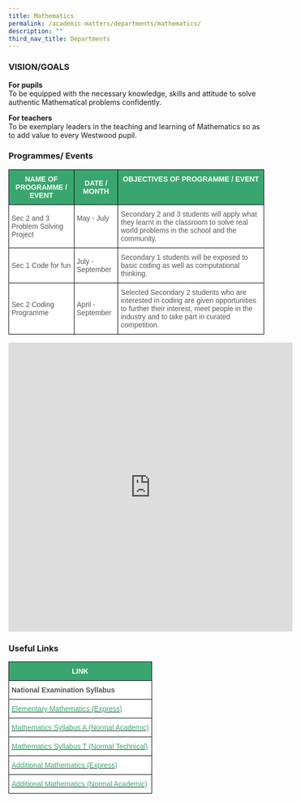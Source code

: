 ```yaml
---
title: Mathematics
permalink: /academic-matters/departments/mathematics/
description: ""
third_nav_title: Departments
---
```

### VISION/GOALS

**For pupils**&nbsp;<br>
To be equipped with the necessary knowledge, skills and attitude to solve authentic Mathematical problems confidently.

**For teachers** <br>
To be exemplary leaders in the teaching and learning of Mathematics so as to add value to every Westwood pupil.

### Programmes/ Events

<style type="text/css">
.tg  {border-collapse:collapse;border-spacing:0;}
.tg td{border-color:black;border-style:solid;border-width:1px;font-family:Arial, sans-serif;font-size:14px;
  overflow:hidden;padding:10px 5px;word-break:normal;}
.tg th{border-color:black;border-style:solid;border-width:1px;font-family:Arial, sans-serif;font-size:14px;
  font-weight:normal;overflow:hidden;padding:10px 5px;word-break:normal;}
.tg .tg-k0s0{background-color:#3AA66F;color:#FFF;font-weight:bold;text-align:center;vertical-align:middle}
.tg .tg-0y1c{background-color:#3AA66F;color:#FFF;font-weight:bold;text-align:center;vertical-align:top}
.tg .tg-mwz3{background-color:#FFF;color:#565656;text-align:left;vertical-align:middle}
.tg .tg-njgx{background-color:#FFF;color:#565656;text-align:left;vertical-align:top}
</style>
<table class="tg">
<thead>
  <tr>
    <th class="tg-k0s0"><span style="color:#FFF;background-color:#3AA66F">NAME OF PROGRAMME / EVENT</span></th>
    <th class="tg-k0s0"><span style="color:#FFF;background-color:#3AA66F">DATE / MONTH</span></th>
    <th class="tg-0y1c">OBJECTIVES OF PROGRAMME / EVENT</th>
  </tr>
</thead>
<tbody>
  <tr>
    <td class="tg-mwz3"><span style="color:#565656">Sec 2 and 3</span><br><span style="color:#565656">Problem Solving Project</span></td>
    <td class="tg-mwz3"><span style="color:#565656">May - July</span><br><br><br></td>
    <td class="tg-njgx">Secondary 2 and 3 students will apply what they learnt in the classroom to solve real world problems in the school and the community.</td>
  </tr>
  <tr>
    <td class="tg-mwz3"><span style="color:#565656">Sec 1 Code for fun</span><br></td>
    <td class="tg-mwz3"><span style="color:#565656">July - September</span></td>
    <td class="tg-mwz3"><span style="color:#565656">Secondary 1 students will be exposed to basic coding as well as computational thinking. </span></td>
  </tr>
	<tr>
    <td class="tg-mwz3"><span style="color:#565656">Sec 2 Coding Programme</span><br></td>
    <td class="tg-mwz3"><span style="color:#565656">April - September</span></td>
    <td class="tg-mwz3"><span style="color:#565656">Selected Secondary 2 students who are interested in coding are given opportunities to further their interest, meet people in the industry and to take part in curated competition.</span><br></td></tr>
</tbody>
</table>

<iframe allowfullscreen="true" height="569" width="560" frameborder="0" src="https://docs.google.com/presentation/d/e/2PACX-1vTHwGM3UTwaPZ_4Jv7jycNCEG2IqTXEdsEyAAZv6-SW94YV6Jm_7xcjOCO-pLL_bj5m2V84HZ2ngJRl/embed?start=true&amp;loop=true&amp;delayms=3000"></iframe>

### Useful Links

<style type="text/css">
.tg  {border-collapse:collapse;border-spacing:0;}
.tg td{border-color:black;border-style:solid;border-width:1px;font-family:Arial, sans-serif;font-size:14px;
  overflow:hidden;padding:10px 5px;word-break:normal;}
.tg th{border-color:black;border-style:solid;border-width:1px;font-family:Arial, sans-serif;font-size:14px;
  font-weight:normal;overflow:hidden;padding:10px 5px;word-break:normal;}
.tg .tg-k0s0{background-color:#3AA66F;color:#FFF;font-weight:bold;text-align:center;vertical-align:middle}
.tg .tg-qrq8{background-color:#FFF;color:#565656;font-weight:bold;text-align:left;vertical-align:top}
.tg .tg-av5t{background-color:#FFF;color:#3AA66F;text-align:left;vertical-align:top}
</style>
<table class="tg">
<thead>
  <tr>
    <th class="tg-k0s0"><span style="color:#FFF;background-color:#3AA66F">LINK</span></th>
  </tr>
</thead>
<tbody>
  <tr>
    <td class="tg-qrq8">National Examination Syllabus </td>
  </tr>
  <tr>
    <td class="tg-av5t"><a href="https://www.seab.gov.sg/docs/default-source/national-examinations/syllabus/olevel/2020syllabus/4048_y20_sy.pdf"><span style="text-decoration:none;color:#3AA66F">Elementary Mathematics (Express)</span></a></td>
  </tr>
  <tr>
    <td class="tg-av5t"><a href="https://www.seab.gov.sg/docs/default-source/national-examinations/syllabus/nlevel/2020syllabus/4045_y20_sy.pdf"><span style="text-decoration:none;color:#3AA66F">Mathematics Syllabus A (Normal Academic)</span></a></td>
  </tr>
  <tr>
    <td class="tg-av5t"><a href="https://www.seab.gov.sg/docs/default-source/national-examinations/syllabus/nlevel/2020syllabus/4046_y20_sy.pdf"><span style="text-decoration:none;color:#3AA66F">Mathematics Syllabus T (Normal Technical)</span></a><br></td>
  </tr>
  <tr>
    <td class="tg-av5t"><a href="https://www.seab.gov.sg/docs/default-source/national-examinations/syllabus/olevel/2021syllabus/4049_y21_sy.pdf"><span style="text-decoration:none;color:#3AA66F">Additional Mathematics (Express)</span></a></td>
  </tr>
  <tr>
    <td class="tg-av5t"><a href="https://www.seab.gov.sg/docs/default-source/national-examinations/syllabus/nlevel/2021syllabus/4051_y21_sy.pdf"><span style="text-decoration:none;color:#3AA66F">Additional Mathematics (Normal Academic)</span></a></td>
  </tr>
</tbody>
</table>